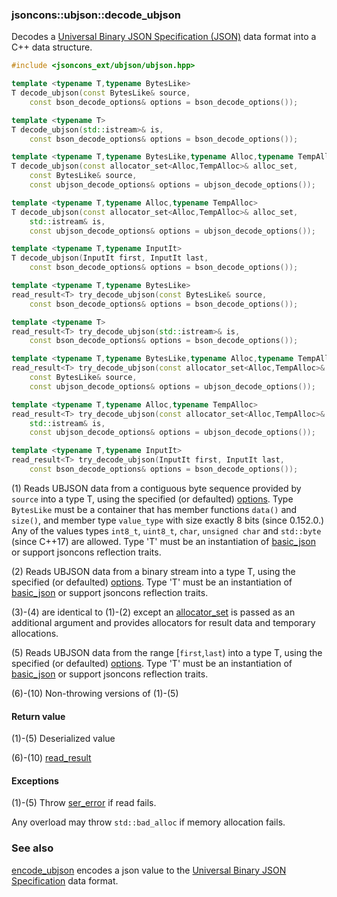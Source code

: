 ### jsoncons::ubjson::decode_ubjson

Decodes a [Universal Binary JSON Specification (JSON)](http://ubjson.org/) data format into a C++ data structure.

```cpp
#include <jsoncons_ext/ubjson/ubjson.hpp>

template <typename T,typename BytesLike>
T decode_ubjson(const BytesLike& source,
    const bson_decode_options& options = bson_decode_options());               (1) (since 0.152.0)

template <typename T>
T decode_ubjson(std::istream>& is,
    const bson_decode_options& options = bson_decode_options());               (2)

template <typename T,typename BytesLike,typename Alloc,typename TempAlloc>
T decode_ubjson(const allocator_set<Alloc,TempAlloc>& alloc_set,
    const BytesLike& source,
    const ubjson_decode_options& options = ubjson_decode_options());           (3) (since 0.171.0)

template <typename T,typename Alloc,typename TempAlloc>
T decode_ubjson(const allocator_set<Alloc,TempAlloc>& alloc_set,
    std::istream& is,
    const ubjson_decode_options& options = ubjson_decode_options());           (4) (since 0.171.0)

template <typename T,typename InputIt>
T decode_ubjson(InputIt first, InputIt last,
    const bson_decode_options& options = bson_decode_options());               (5)

template <typename T,typename BytesLike>
read_result<T> try_decode_ubjson(const BytesLike& source,
    const bson_decode_options& options = bson_decode_options());               (6) (since 1.4.0)

template <typename T>
read_result<T> try_decode_ubjson(std::istream>& is,
    const bson_decode_options& options = bson_decode_options());               (7) (since 1.4.0)

template <typename T,typename BytesLike,typename Alloc,typename TempAlloc>
read_result<T> try_decode_ubjson(const allocator_set<Alloc,TempAlloc>& alloc_set,
    const BytesLike& source,
    const ubjson_decode_options& options = ubjson_decode_options());           (8) (since 1.4.0)

template <typename T,typename Alloc,typename TempAlloc>
read_result<T> try_decode_ubjson(const allocator_set<Alloc,TempAlloc>& alloc_set,
    std::istream& is,
    const ubjson_decode_options& options = ubjson_decode_options());           (9) (since 1.4.0)

template <typename T,typename InputIt>
read_result<T> try_decode_ubjson(InputIt first, InputIt last,
    const bson_decode_options& options = bson_decode_options());               (10) (since 1.4.0)
```

(1) Reads UBJSON data from a contiguous byte sequence provided by `source` into a type T, using the specified (or defaulted) [options](ubjson_options.md). 
Type `BytesLike` must be a container that has member functions `data()` and `size()`, 
and member type `value_type` with size exactly 8 bits (since 0.152.0.)
Any of the values types `int8_t`, `uint8_t`, `char`, `unsigned char` and `std::byte` (since C++17) are allowed.
Type 'T' must be an instantiation of [basic_json](../corelib/basic_json.md) 
or support jsoncons reflection traits.  

(2) Reads UBJSON data from a binary stream into a type T, using the specified (or defaulted) [options](ubjson_options.md). 
Type 'T' must be an instantiation of [basic_json](../corelib/basic_json.md) 
or support jsoncons reflection traits.

(3)-(4) are identical to (1)-(2) except an [allocator_set](allocator_set.md) is passed as an additional argument and
provides allocators for result data and temporary allocations.

(5) Reads UBJSON data from the range [`first`,`last`) into a type T, using the specified (or defaulted) [options](ubjson_options.md). 
Type 'T' must be an instantiation of [basic_json](../corelib/basic_json.md) 
or support jsoncons reflection traits.

(6)-(10) Non-throwing versions of (1)-(5)

#### Return value

(1)-(5) Deserialized value

(6)-(10) [read_result<T>](../corelib/read_result.md)

#### Exceptions

(1)-(5) Throw [ser_error](../corelib/ser_error.md) if read fails.

Any overload may throw `std::bad_alloc` if memory allocation fails.

### See also

[encode_ubjson](encode_ubjson.md) encodes a json value to the [Universal Binary JSON Specification](http://ubjson.org/) data format.


